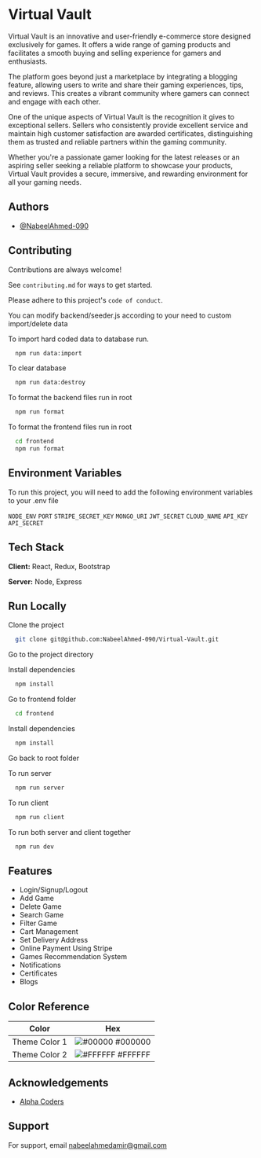 
# Virtual Vault

Virtual Vault is an innovative and user-friendly e-commerce store designed exclusively for games. It offers a wide range of gaming products and facilitates a smooth buying and selling experience for gamers and enthusiasts.

The platform goes beyond just a marketplace by integrating a blogging feature, allowing users to write and share their gaming experiences, tips, and reviews. This creates a vibrant community where gamers can connect and engage with each other.

One of the unique aspects of Virtual Vault is the recognition it gives to exceptional sellers. Sellers who consistently provide excellent service and maintain high customer satisfaction are awarded certificates, distinguishing them as trusted and reliable partners within the gaming community.

Whether you're a passionate gamer looking for the latest releases or an aspiring seller seeking a reliable platform to showcase your products, Virtual Vault provides a secure, immersive, and rewarding environment for all your gaming needs.



## Authors

- [@NabeelAhmed-090](https://github.com/NabeelAhmed-090)


## Contributing

Contributions are always welcome!

See `contributing.md` for ways to get started.

Please adhere to this project's `code of conduct`.

You can modify backend/seeder.js according to your need to custom import/delete data

To import hard coded data to database run.

```bash
  npm run data:import
```

To clear database

```bash
  npm run data:destroy
```

To format the backend files run in root

```bash
  npm run format
```

To format the frontend files run in root

```bash
  cd frontend
  npm run format
```
## Environment Variables

To run this project, you will need to add the following environment variables to your .env file

`NODE_ENV`
`PORT` 
`STRIPE_SECRET_KEY`
`MONGO_URI` 
`JWT_SECRET`
`CLOUD_NAME`
`API_KEY`
`API_SECRET`
## Tech Stack

**Client:** React, Redux, Bootstrap 

**Server:** Node, Express


## Run Locally

Clone the project

```bash
  git clone git@github.com:NabeelAhmed-090/Virtual-Vault.git
```

Go to the project directory

Install dependencies

```bash
  npm install
```

Go to frontend folder

```bash
  cd frontend
```

Install dependencies

```bash
  npm install
```

Go back to root folder

To run server

```bash
  npm run server
```

To run client

```bash
  npm run client
```

To run both server and client together

```bash
  npm run dev
```


## Features

- Login/Signup/Logout
- Add Game
- Delete Game
- Search Game
- Filter Game
- Cart Management
- Set Delivery Address
- Online Payment Using Stripe
- Games Recommendation System
- Notifications
- Certificates
- Blogs
## Color Reference

| Color             | Hex                                                                |
| ----------------- | ------------------------------------------------------------------ |
| Theme Color 1 | ![#00000](https://via.placeholder.com/10/000000?text=+) #000000 |
| Theme Color 2 | ![#FFFFFF](https://via.placeholder.com/10/FFFFFF?text=+) #FFFFFF |



## Acknowledgements

 - [Alpha Coders](https://alphacoders.com/)


## Support

For support, email nabeelahmedamir@gmail.com


